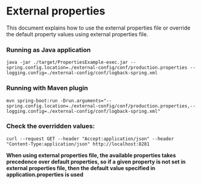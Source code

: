 # External properties
This document explains how to use the external properties file or override the default property values using external properties file.

### Running as Java application

    java -jar ./target/PropertiesExample-exec.jar --spring.config.location=./external-config/conf/production.properties --logging.config=./external-config/conf/logback-spring.xml

### Running with Maven plugin

    mvn spring-boot:run -Drun.arguments="--spring.config.location=./external-config/conf/production.properties,--logging.config=./external-config/conf/logback-spring.xml"

### Check the overridden values:

    curl --request GET --header "Accept:application/json" --header "Content-Type:application/json" http://localhost:8281

**When using external properties file, the available properties takes precedence over default properties, so if a given property is not set in external properties file, then the default value specified in application.properties is used**


